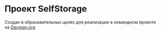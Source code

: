 # Проект SelfStorage
Создан в образовательных целях для реализации в командном проекте на [Devman.org](http://devman.org) 